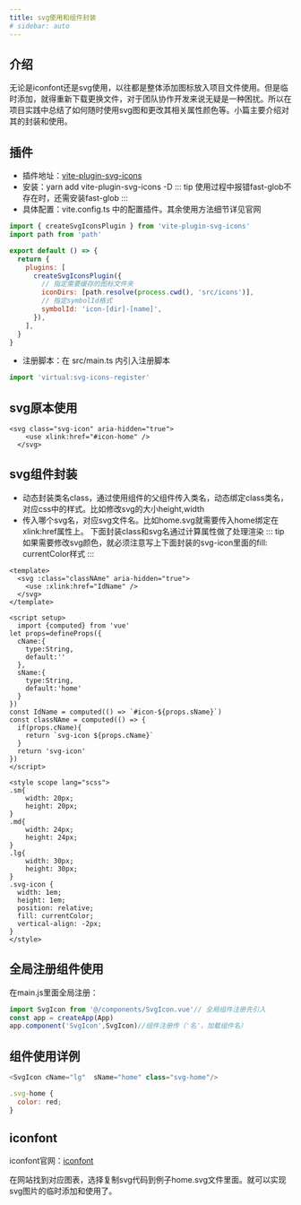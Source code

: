 ```yaml
---
title: svg使用和组件封装
# sidebar: auto
---
```

## 介绍
  无论是iconfont还是svg使用，以往都是整体添加图标放入项目文件使用。但是临时添加，就得重新下载更换文件，对于团队协作开发来说无疑是一种困扰。所以在项目实践中总结了如何随时使用svg图和更改其相关属性颜色等。小篇主要介绍对其的封装和使用。
## 插件
 + 插件地址：[vite-plugin-svg-icons](https://github.com/vbenjs/vite-plugin-svg-icons/blob/main/README.zh_CN.md)
+ 安装：yarn add vite-plugin-svg-icons -D
::: tip
使用过程中报错fast-glob不存在时，还需安装fast-glob
:::
+ 具体配置：vite.config.ts 中的配置插件。其余使用方法细节详见官网
```js
import { createSvgIconsPlugin } from 'vite-plugin-svg-icons'
import path from 'path'

export default () => {
  return {
    plugins: [
      createSvgIconsPlugin({
        // 指定需要缓存的图标文件夹
        iconDirs: [path.resolve(process.cwd(), 'src/icons')],
        // 指定symbolId格式
        symbolId: 'icon-[dir]-[name]',
      }),
    ],
  }
}
```
+ 注册脚本：在 src/main.ts 内引入注册脚本
```js
import 'virtual:svg-icons-register'
```

## svg原本使用
```vue
<svg class="svg-icon" aria-hidden="true">
    <use xlink:href="#icon-home" />
  </svg>
```

## svg组件封装
+ 动态封装类名class，通过使用组件的父组件传入类名，动态绑定class类名，对应css中的样式。比如修改svg的大小height,width
+ 传入哪个svg名，对应svg文件名。比如home.svg就需要传入home绑定在xlink:href属性上。
下面封装class和svg名通过计算属性做了处理渲染
::: tip
如果需要修改svg颜色，就必须注意写上下面封装的svg-icon里面的fill: currentColor样式
:::
```vue
<template>
  <svg :class="classNAme" aria-hidden="true">
    <use :xlink:href="IdName" />
  </svg>
</template>

<script setup>
  import {computed} from 'vue'
let props=defineProps({
  cName:{
    type:String,
    default:''
  },
  sName:{
    type:String,
    default:'home'
  }
})
const IdName = computed(() => `#icon-${props.sName}`)
const classNAme = computed(() => {
  if(props.cName){
    return `svg-icon ${props.cName}`
  }
  return 'svg-icon'
})
</script>

<style scope lang="scss">
.sm{
    width: 20px;
    height: 20px;
}
.md{
    width: 24px;
    height: 24px;
}
.lg{
    width: 30px;
    height: 30px;
}
.svg-icon {
  width: 1em;
  height: 1em;
  position: relative;
  fill: currentColor;
  vertical-align: -2px;
} 
</style>
```

## 全局注册组件使用
在main.js里面全局注册：
```js
import SvgIcon from '@/components/SvgIcon.vue'// 全局组件注册先引入
const app = createApp(App)
app.component('SvgIcon',SvgIcon)//组件注册传（'名'，加载组件名）
```

## 组件使用详例
```js
<SvgIcon cName="lg"  sName="home" class="svg-home"/>

.svg-home {
  color: red;
}
```

## iconfont
iconfont官网：[iconfont](https://www.iconfont.cn/)

在网站找到对应图表，选择复制svg代码到例子home.svg文件里面。就可以实现svg图片的临时添加和使用了。